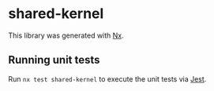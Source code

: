 # shared-kernel

This library was generated with [Nx](https://nx.dev).

## Running unit tests

Run `nx test shared-kernel` to execute the unit tests via [Jest](https://jestjs.io).
